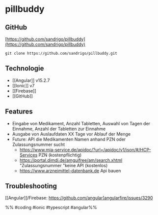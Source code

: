# pillbuddy

## GitHub

[https://github.com/sandrigo/pillbuddy](https://github.com/sandrigo/pillbuddy)

```
git clone https://github.com/sandrigo/pillbuddy.git
```


## Technologie
- [[Angular]] v15.2.7
- [[Ionic]] v7 
- [[Firebase]]
- [[GitHub]]




## Features
- Eingabe von Medikament, Anzahl Tabletten, Auswahl von Tagen der Einnahme, Anzahl der Tabletten zur Einnahme
- Ausgabe von Auslaufdaten XX Tage vor Ablauf der Menge
- Future: API die Medikamenten Namen anhand PZN oder Zulassungsnummer sucht
	- https://www.mia-service.de/apidoc/?url=/apidoc/v1/json/#/HCP-Services PZN (kostenpflichtig)
	- https://portal.dimdi.de/amguifree/am/search.xhtml "Zulassungsnummer "keine API (kostenlos)
	- https://www.arzneimittel-datenbank.de Api bauen



## Troubleshooting
[[Angular]]/Firebase: https://github.com/angular]angularfire/issues/3290



%% #coding #ionic #typescript  #angular%% 
